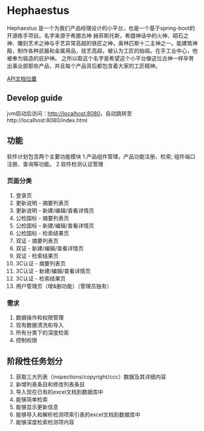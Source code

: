 # Hephaestus
Hephaestus 是一个为我们产品经理设计的小平台，也是一个基于spring-boot的开源练手项目。名字来源于希腊古神 赫菲斯托斯，希腊神话中的火神、砌石之神、雕刻艺术之神与手艺异常高超的铁匠之神，奥林匹斯十二主神之一。能建筑神殿，制作各种武器和金属用品，技艺高超，被认为工匠的始祖。在手工业中心，他被奉为锻造的庇护神。
之所以取这个名字是希望这个小平台像这位古神一样孕育出事业部那些产品，并且每个产品背后都包含着大家的工匠精神。

[API文档位置](http://api.hikvision.com.cn/dashboard/#!/project/v1ygHEESy)

## Develop guide


jvm启动后访问：[http://localhost:8080](http://localhost:8080)，自动跳转至http://localhost:8080/index.html


## 功能
软件计划包含两个主要功能模块
1.产品组件管理，产品功能注册、检索; 组件端口注册、查询等功能。
2.软件检测认证管理


### 页面分类
1. 登录页
1. 更新说明 - 摘要列表页
1. 更新说明 - 新建/编辑/查看详情页
1. 公检国标 - 摘要列表页
1. 公检国标 - 新建/编辑/查看详情页
1. 公检国标 - 检索结果页
1. 双证 - 摘要列表页
1. 双证 - 新建/编辑/查看详情页
1. 双证 - 检索结果页
1. 3C认证 - 摘要列表页
1. 3C认证 - 新建/编辑/查看详情页
1. 3C认证 - 检索结果页
1. 用户管理页（增&删功能）（管理员独有）

### 需求
1. 数据操作和权限管理
2. 现有数据清洗和导入
3. 所有分类下的深度检索
4. 控制权限

## 阶段性任务划分
1. 获取三大列表（inspections/copyright/ccc）数据及其详细内容
2. 新增列表条目和修改列表条目
3. 导入现在已有的excel文档到数据库中
4. 能够简单检索
5. 能够显示更新信息
6. 能够导入和解析检测项索引表的excel文档到数据库中
7. 能够深度检索检测项内容

